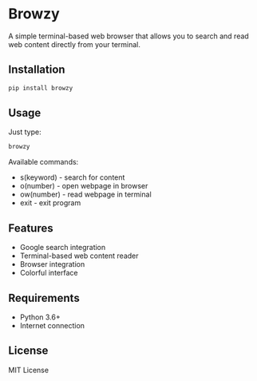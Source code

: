 # Browzy

A simple terminal-based web browser that allows you to search and read web content directly from your terminal.

## Installation

```bash
pip install browzy
```

## Usage

Just type:
```bash
browzy
```

Available commands:
- s(keyword) - search for content
- o(number) - open webpage in browser
- ow(number) - read webpage in terminal
- exit - exit program

## Features

- Google search integration
- Terminal-based web content reader
- Browser integration
- Colorful interface

## Requirements

- Python 3.6+
- Internet connection

## License

MIT License
